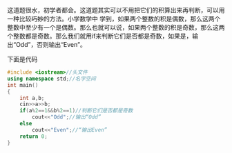这道题很水，初学者都会。这道题其实可以不用把它们的积算出来再判断，可以用一种比较~~巧妙~~的方法。小学数学中 学到，如果两个整数的积是偶数，那么这两个整数中至少有一个是偶数。那么也就可以说，如果两个整数的积是奇数，那么这两个整数都是奇数。那么我们就用if来判断它们是否都是奇数，如果是，输出“Odd”，否则输出“Even”。

下面是代码

```cpp
#include <iostream>//头文件
using namespace std;//名字空间
int main()
{
	int a,b;
	cin>>a>>b;
	if(a%2==1&&b%2==1)//判断它们是否都是奇数
		cout<<"Odd";//输出“Odd”
	else
		cout<<"Even";//“输出Even”
	return 0;
}
```